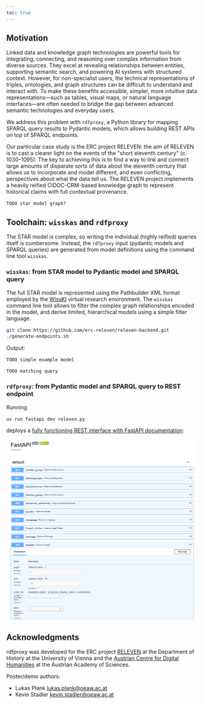 ```yaml
---
toc: true
---
```


## Motivation

Linked data and knowledge graph technologies are powerful tools for integrating, connecting, and reasoning over complex information from diverse sources. They excel at revealing relationships between entities, supporting semantic search, and powering AI systems with structured context. However, for non-specialist users, the technical representations of triples, ontologies, and graph structures can be difficult to understand and interact with. To make these benefits accessible, simpler, more intuitive data representations—such as tables, visual maps, or natural language interfaces—are often needed to bridge the gap between advanced semantic technologies and everyday users.

We address this problem with `rdfproxy`, a Python library for mapping SPARQL query results to Pydantic models, which allows building REST APIs on top of SPARQL endpoints.

Our particular case study is the ERC project RELEVEN: the aim of RELEVEN is to cast a clearer light on the events of the "short eleventh century" (c. 1030–1095). The key to achieving this is to find a way to link and connect large amounts of disparate sorts of data about the eleventh century that allows us to incorporate and model different, and even conflicting, perspectives about what the data tell us. The RELEVEN project implements a heavily reified CIDOC-CRM-based knowledge graph to represent historical claims with full contextual provenance.

```
TODO star model graph?
```

## Toolchain: `wisskas` and `rdfproxy`

The STAR model is complex, so writing the individual (highly reified) queries itself is cumbersome. Instead, the `rdfproxy` input (pydantic models and SPARQL queries) are generated from model definitions using the command line tool `wisskas`.

### `wisskas`: from STAR model to Pydantic model and SPARQL query

The full STAR model is represented using the Pathbuilder XML format employed by the [WissKI](https://wiss-ki.eu/) virtual research environment. The `wisskas` command line tool allows to filter the complex graph relationships encoded in the model, and derive limited, hierarchical models using a simple filter language.

```bash
git clone https://github.com/erc-releven/releven-backend.git
./generate-endpoints.sh
```

Output:

```
TODO simple example model
```

```
TODO matching query
```

### `rdfproxy`: from Pydantic model and SPARQL query to REST endpoint

Running

```bash
uv run fastapi dev releven.py
```

deploys a [fully functioning REST interface with FastAPI documentation](https://releven-backend.acdh-ch-dev.oeaw.ac.at/docs):

![Backend with FastAPI documentation](./backend.png)

## Acknowledgments

rdfproxy was developed for the ERC project [RELEVEN](https://releven.univie.ac.at/) at the Department of History at the University of Vienna and the [Austrian Centre for Digital Humanities](https://acdh.oeaw.ac.at/) at the Austrian Academy of Sciences.

Poster/demo authors:

- Lukas Plank <lukas.plank@oeaw.ac.at>
- Kevin Stadler <kevin.stadler@oeaw.ac.at>
